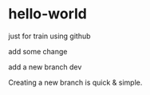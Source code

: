 hello-world
===========

just for train using github

add some change

add a new branch dev

Creating a new branch is quick & simple.
